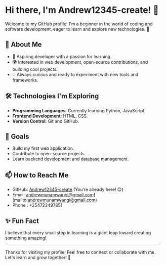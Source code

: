 # Hi there, I'm Andrew12345-create! 👋

Welcome to my GitHub profile! I'm a beginner in the world of coding and software development, eager to learn and explore new technologies. 🌱

## 🚀 About Me
- 🌟 Aspiring developer with a passion for learning.
- 🌍 Interested in web development, open-source contributions, and building cool projects.
- 💡 Always curious and ready to experiment with new tools and frameworks.

## 🛠️ Technologies I'm Exploring
- **Programming Languages**: Currently learning Python, JavaScript.
- **Frontend Development**: HTML, CSS.
- **Version Control**: Git and GitHub.

## 🌱 Goals
- Build my first web application.
- Contribute to open-source projects.
- Learn backend development and database management.

## 📫 How to Reach Me
- GitHub: [Andrew12345-create](https://github.com/Andrew12345-create) (You're already here! 😊)
- Email: andrewmunamwangi@gmail.com](mailto:andrewmunamwangi@gmail.com)
- Phone : +254722497851

## ✨ Fun Fact
I believe that every small step in learning is a giant leap toward creating something amazing!

---

Thanks for visiting my profile! Feel free to connect or collaborate with me. Let's learn and grow together! 🚀
